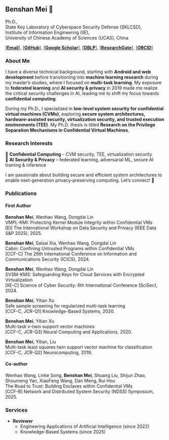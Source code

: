## Benshan Mei 👋  

Ph.D., \
State Key Laboratory of Cyberspace Security Defense (SKLCSD), \
Institute of Information Engineering (IIE), \
University of Chinese Academy of Sciences (UCAS), China

[[**Email**](mailto:mbs2021@163.com)], [[**GitHub**](https://github.com/mbs0221)], [[**Google Scholar**](https://scholar.google.com/citations?user=zd0JSI8AAAAJ&hl=zh-CN)], [[**DBLP**](https://dblp1.uni-trier.de/pid/238/7713.html)], [[**ResearchGate**](https://www.researchgate.net/profile/Benshan-Mei)], [[**ORCID**](https://orcid.org/0000-0002-2637-0101)]

### About Me  
I have a diverse technical background, starting with **Android and web development** before transitioning into **machine learning research** during my master’s studies, where I focused on **multi-task learning**. My exposure to **federated learning** and **AI security & privacy** in 2019 made me realize the critical security challenges in AI, leading me to shift my focus towards **confidential computing**.

During my Ph.D., I specialized in **low-level system security for confidential virtual machines (CVMs)**, exploring **secure system architectures, hardware-assisted security, virtualization security, and trusted execution environments (TEE)**. My Ph.D. thesis is titled **Research on the Privilege Separation Mechanisms in Confidential Virtual Machines**.

### Research Interests  
🔹 **Confidential Computing** – CVM security, TEE, virtualization security  
🔹 **AI Security & Privacy** – federated learning, adversarial ML, secure AI training & inference  

I am passionate about building secure and efficient system architectures to enable next-generation privacy-preserving computing. Let’s connect! 🚀  

### Publications

#### First Author

**Benshan Mei**, Wenhao Wang, Dongdai Lin \
VMPL-KMI: Protecting Kernel Module Integrity within Confidential VMs \
[EI] The International Workshop on Data Security and Privacy (IEEE Data S\&P 2025), 2025.

**Benshan Mei**, Saisai Xia, Wenhao Wang, Dongdai Lin \
Cabin: Confining Untrusted Programs within Confidential VMs \
[CCF-C] The 26th International Conference on Information and Communications Security (ICICS), 2024.

**Benshan Mei**, Wenhao Wang, Dongdai Lin \
SVSM-KMS: Safeguarding Keys for Cloud Services with Encrypted Virtualization \
[IIE-C] Science of Cyber Security: 6th International Conference (SciSec), 2024.

**Benshan Mei**, Yitian Xu \
Safe sample screening for regularized multi-task learning \
[CCF-C, JCR-Q1] Knowledge-Based Systems, 2020.

**Benshan Mei**, Yitian Xu \
Multi-task $\nu$-twin support vector machines \
[CCF-C, JCR-Q3] Neural Computing and Applications, 2020.

**Benshan Mei**, Yitian, Liu \
Multi-task least squares twin support vector machine for classification \
[CCF-C, JCR-Q2] Neurocomputing, 2019.

#### Co-author

Wenhao Wang, Linke Song, **Benshan Mei**, Shuang Liu, Shijun Zhao, Shoumeng Yan, XiaoFeng Wang, Dan Meng, Rui Hou \
The Road to Trust: Building Enclaves within Confidential VMs \
[CCF-B] Network and Distributed System Security (NDSS) Symposium, 2025.

### Services

- **Reviewer**
  - Engineering Applications of Artificial Intelligence (since 2022)
  - Knowledge-Based Systems (since 2025)
